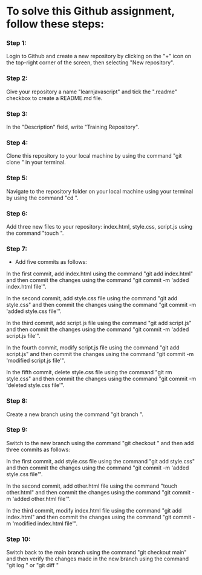 # To solve this Github assignment, follow these steps:

### Step 1:

Login to Github and create a new repository by clicking on the "+" icon on the top-right corner of the screen, then selecting "New repository".

### Step 2:

Give your repository a name "learnjavascript" and tick the ".readme" checkbox to create a README.md file.

### Step 3:

In the "Description" field, write "Training Repository".

### Step 4:

Clone this repository to your local machine by using the command "git clone <repository-url>" in your terminal.

### Step 5:

Navigate to the repository folder on your local machine using your terminal by using the command "cd <repository-folder-name>".

### Step 6:

Add three new files to your repository: index.html, style.css, script.js using the command "touch <filename>".

### Step 7:

- Add five commits as follows:

In the first commit, add index.html using the command "git add index.html" and then commit the changes using the command "git commit -m 'added index.html file'".

In the second commit, add style.css file using the command "git add style.css" and then commit the changes using the command "git commit -m 'added style.css file'".

In the third commit, add script.js file using the command "git add script.js" and then commit the changes using the command "git commit -m 'added script.js file'".

In the fourth commit, modify script.js file using the command "git add script.js" and then commit the changes using the command "git commit -m 'modified script.js file'".

In the fifth commit, delete style.css file using the command "git rm style.css" and then commit the changes using the command "git commit -m 'deleted style.css file'".

### Step 8:

Create a new branch using the command "git branch <new-branch-name>".

### Step 9:

Switch to the new branch using the command "git checkout <new-branch-name>" and then add three commits as follows:

In the first commit, add style.css file using the command "git add style.css" and then commit the changes using the command "git commit -m 'added style.css file'".

In the second commit, add other.html file using the command "touch other.html" and then commit the changes using the command "git commit -m 'added other.html file'".

In the third commit, modify index.html file using the command "git add index.html" and then commit the changes using the command "git commit -m 'modified index.html file'".

### Step 10:

Switch back to the main branch using the command "git checkout main" and then verify the changes made in the new branch using the command "git log <new-branch-name>" or "git diff <new-branch-name>"
